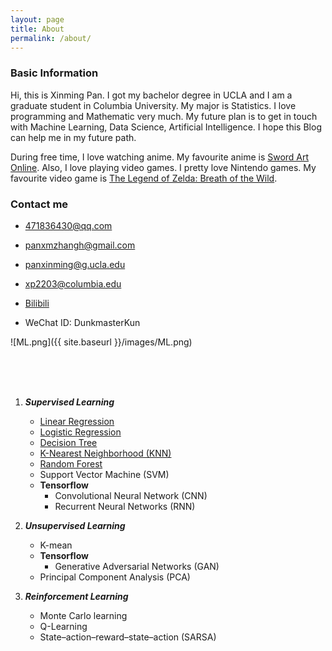 ```yaml
---
layout: page
title: About
permalink: /about/
---
```


### Basic Information

Hi, this is Xinming Pan. I got my bachelor degree in UCLA and I am a graduate student in Columbia University. My major is Statistics. I love programming and Mathematic very much. My future plan is to get in touch with Machine Learning, Data Science, Artificial Intelligence. I hope this Blog can help me in my future path.

During free time, I love watching anime. My favourite anime is [Sword Art Online](https://en.wikipedia.org/wiki/Sword_Art_Online). Also, I love playing video games. I pretty love Nintendo games. My favourite video game is [The Legend of Zelda: Breath of the Wild](https://en.wikipedia.org/wiki/The_Legend_of_Zelda:_Breath_of_the_Wild).

### Contact me

- [471836430@qq.com](mailto:471836430@qq.com)

- [panxmzhangh@gmail.com](mailto:panxmzhangh@gmail.com)

- [panxinming@g.ucla.edu](mailto:panxinming@g.ucla.edu)

- [xp2203@columbia.edu](mailto:xp2203@columbia.edu)

- [Bilibili](https://space.bilibili.com/333145755?spm_id_from=333.1007.0.0)

- WeChat ID:  DunkmasterKun



![ML.png]({{ site.baseurl }}/images/ML.png)


<br />

<br />

<br />



1. ***Supervised Learning***
	- [Linear Regression](https://panxinming.github.io/test-post9/)
	- [Logistic Regression](https://panxinming.github.io/test-post7/)
	- [Decision Tree](https://panxinming.github.io/test-post10/)
	- [K-Nearest Neighborhood (KNN)](https://panxinming.github.io/test-post11/)
	- [Random Forest](https://panxinming.github.io/test-post12/)
	- Support Vector Machine (SVM)
	- **Tensorflow**
		- Convolutional Neural Network (CNN)
		- Recurrent Neural Networks (RNN)


2. ***Unsupervised Learning***
	- K-mean
	- **Tensorflow**
		- Generative Adversarial Networks (GAN)
	- Principal Component Analysis (PCA)

3. ***Reinforcement Learning***
    - Monte Carlo learning
    - Q-Learning
    - State–action–reward–state–action (SARSA)
